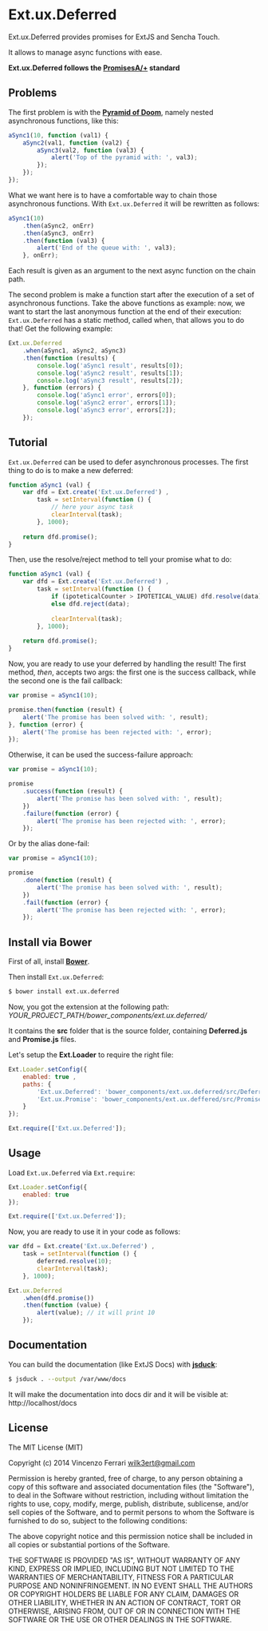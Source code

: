 # Ext.ux.Deferred

Ext.ux.Deferred provides promises for ExtJS and Sencha Touch.

It allows to manage async functions with ease.

**Ext.ux.Deferred follows the [PromisesA/+](https://github.com/promises-aplus/promises-spec#notes) standard**

## Problems
The first problem is with the [**Pyramid of Doom**](http://tritarget.org/blog/2012/11/28/the-pyramid-of-doom-a-javascript-style-trap/), namely nested asynchronous functions, like this:

```javascript
aSync1(10, function (val1) {
	aSync2(val1, function (val2) {
		aSync3(val2, function (val3) {
			alert('Top of the pyramid with: ', val3);
		});
	});
});
```

What we want here is to have a comfortable way to chain those asynchronous functions. With `Ext.ux.Deferred` it will be rewritten as follows:

```javascript
aSync1(10)
	.then(aSync2, onErr)
	.then(aSync3, onErr)
	.then(function (val3) {
		alert('End of the queue with: ', val3);
	}, onErr);
```

Each result is given as an argument to the next async function on the chain path.

The second problem is make a function start after the execution of a set of asynchronous functions.
Take the above functions as example: now, we want to start the last anonymous function at the end of their execution: `Ext.ux.Deferred` has a static method, called when, that allows you to do that! Get the following example:

```javascript
Ext.ux.Deferred
	.when(aSync1, aSync2, aSync3)
	.then(function (results) {
	    console.log('aSync1 result', results[0]);
	    console.log('aSync2 result', results[1]);
	    console.log('aSync3 result', results[2]);
	}, function (errors) {
	    console.log('aSync1 error', errors[0]);
	    console.log('aSync2 error', errors[1]);
	    console.log('aSync3 error', errors[2]);
	});
```

## Tutorial
`Ext.ux.Deferred` can be used to defer asynchronous processes.
The first thing to do is to make a new deferred:

```javascript
function aSync1 (val) {
	var dfd = Ext.create('Ext.ux.Deferred') ,
		task = setInterval(function () {
			// here your async task
			clearInterval(task);
		}, 1000);
		
	return dfd.promise();
}
```

Then, use the resolve/reject method to tell your promise what to do:

```javascript
function aSync1 (val) {
	var dfd = Ext.create('Ext.ux.Deferred') ,
		task = setInterval(function () {
			if (ipoteticalCounter > IPOTETICAL_VALUE) dfd.resolve(data);
			else dfd.reject(data);
			
			clearInterval(task);
		}, 1000);
	
	return dfd.promise();
}
```

Now, you are ready to use your deferred by handling the result!
The first method, *then*, accepts two args: the first one is the success callback, while the second one is the fail callback:

```javascript
var promise = aSync1(10);

promise.then(function (result) {
    alert('The promise has been solved with: ', result);
}, function (error) {
    alert('The promise has been rejected with: ', error);
});
```

Otherwise, it can be used the success-failure approach:

```javascript
var promise = aSync1(10);

promise
	.success(function (result) {
		alert('The promise has been solved with: ', result);
	})
	.failure(function (error) {
		alert('The promise has been rejected with: ', error);
	});
```

Or by the alias done-fail:

```javascript
var promise = aSync1(10);

promise
	.done(function (result) {
		alert('The promise has been solved with: ', result);
	})
	.fail(function (error) {
		alert('The promise has been rejected with: ', error);
	});
```

## Install via Bower
First of all, install [**Bower**](http://bower.io/).

Then install `Ext.ux.Deferred`:

```bash
$ bower install ext.ux.deferred
```

Now, you got the extension at the following path: *YOUR_PROJECT_PATH/bower_components/ext.ux.deferred/*

It contains the **src** folder that is the source folder, containing **Deferred.js** and **Promise.js** files.

Let's setup the **Ext.Loader** to require the right file:

```javascript
Ext.Loader.setConfig({
	enabled: true ,
	paths: {
		'Ext.ux.Deferred': 'bower_components/ext.ux.deferred/src/Deferred.js',
		'Ext.ux.Promise': 'bower_components/ext.ux.deffered/src/Promise.js'
	}
});

Ext.require(['Ext.ux.Deferred']);
```

## Usage
Load `Ext.ux.Deferred` via `Ext.require`:

```javascript
Ext.Loader.setConfig({
	enabled: true
});

Ext.require(['Ext.ux.Deferred']);
```

Now, you are ready to use it in your code as follows:

```javascript
var dfd = Ext.create('Ext.ux.Deferred') ,
	task = setInterval(function () {
		deferred.resolve(10);
		clearInterval(task);
	}, 1000);

Ext.ux.Deferred
	.when(dfd.promise())
	.then(function (value) {
		alert(value); // it will print 10
	});
```

## Documentation
You can build the documentation (like ExtJS Docs) with [**jsduck**](https://github.com/senchalabs/jsduck):

```bash
$ jsduck . --output /var/www/docs
```

It will make the documentation into docs dir and it will be visible at: http://localhost/docs

## License
The MIT License (MIT)

Copyright (c) 2014 Vincenzo Ferrari <wilk3ert@gmail.com>

Permission is hereby granted, free of charge, to any person obtaining a copy of this software and associated documentation files (the "Software"), to deal in the Software without restriction, including without limitation the rights to use, copy, modify, merge, publish, distribute, sublicense, and/or sell copies of the Software, and to permit persons to whom the Software is furnished to do so, subject to the following conditions:

The above copyright notice and this permission notice shall be included in all copies or substantial portions of the Software.

THE SOFTWARE IS PROVIDED "AS IS", WITHOUT WARRANTY OF ANY KIND, EXPRESS OR IMPLIED, INCLUDING BUT NOT LIMITED TO THE WARRANTIES OF MERCHANTABILITY, FITNESS FOR A PARTICULAR PURPOSE AND NONINFRINGEMENT. IN NO EVENT SHALL THE AUTHORS OR COPYRIGHT HOLDERS BE LIABLE FOR ANY CLAIM, DAMAGES OR OTHER LIABILITY, WHETHER IN AN ACTION OF CONTRACT, TORT OR OTHERWISE, ARISING FROM, OUT OF OR IN CONNECTION WITH THE SOFTWARE OR THE USE OR OTHER DEALINGS IN THE SOFTWARE.

